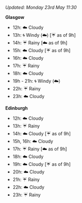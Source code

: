 *Updated: Monday 23rd May 11:30*

**Glasgow**

* 12h: :cloud: Cloudy
* 13h: :cyclone: Windy (:cloud:) [:umbrella: as of 9h]
* 14h: :umbrella: Rainy [:cloud: as of 9h]
* 15h: :cloud: Cloudy [:umbrella: as of 9h]
* 16h: :cloud: Cloudy
* 17h: :umbrella: Rainy
* 18h: :cloud: Cloudy
* 19h - 21h: :cyclone: Windy (:cloud:)
* 22h: :umbrella: Rainy
* 23h: :cloud: Cloudy

**Edinburgh**

* 12h: :cloud: Cloudy
* 13h: :umbrella: Rainy
* 14h: :cloud: Cloudy [:umbrella: as of 9h]
* 15h, 16h: :cloud: Cloudy
* 17h: :umbrella: Rainy [:cloud: as of 9h]
* 18h: :cloud: Cloudy
* 19h: :cloud: Cloudy [:umbrella: as of 9h]
* 20h: :cloud: Cloudy
* 21h: :umbrella: Rainy
* 22h: :cloud: Cloudy
* 23h: :umbrella: Rainy
